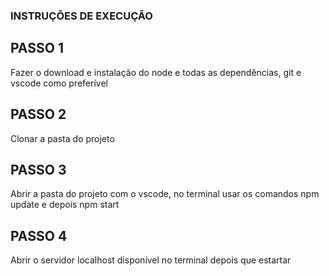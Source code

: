 ### INSTRUÇÕES DE EXECUÇÃO
## PASSO 1
Fazer o download e instalação do node e todas as dependências, git e vscode como preferível
## PASSO 2
Clonar a pasta do projeto
## PASSO 3
Abrir a pasta do projeto com o vscode, no terminal usar os comandos npm update e depois npm start
## PASSO 4
Abrir o servidor localhost disponível no terminal depois que estartar